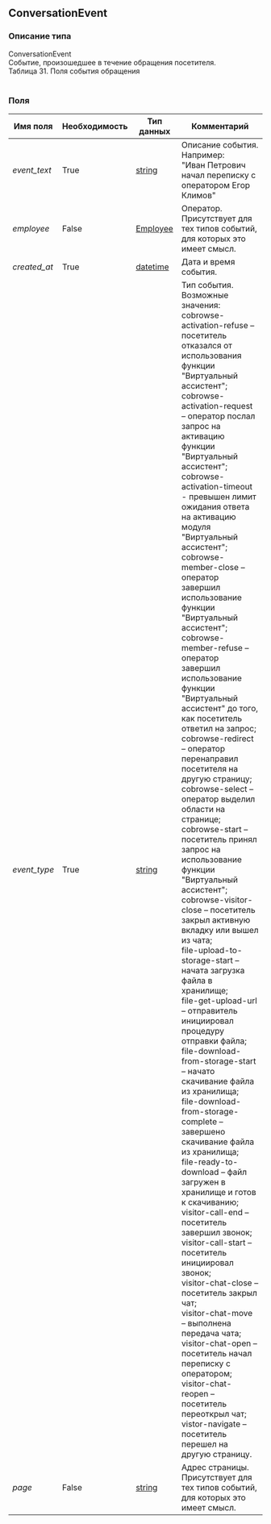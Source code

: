 
## ConversationEvent

### Описание типа
ConversationEvent<br/>Событие, произошедшее в течение обращения посетителя.<br/>Таблица 31. Поля события обращения<br/><br/>
### Поля

| Имя поля | Необходимость | Тип данных | Комментарий |
|---|---|---|---|
|*event_text*|True|[string](/docs/types/string.md)|Описание события. Например:<br/>"Иван Петрович начал переписку с оператором Егор Климов"<br/>|
|*employee*|False|[Employee](/docs/types/Employee.md)|Оператор.<br/>Присутствует для тех типов событий, для которых это имеет смысл.<br/>|
|*created_at*|True|[datetime](/docs/types/datetime.md)|Дата и время события.<br/>|
|*event_type*|True|[string](/docs/types/string.md)|Тип события.<br/>Возможные значения:<br/>cobrowse-activation-refuse – посетитель отказался от использования функции "Виртуальный ассистент";<br/>cobrowse-activation-request – оператор послал запрос на активацию функции "Виртуальный ассистент";<br/>cobrowse-activation-timeout - превышен лимит ожидания ответа на активацию модуля "Виртуальный ассистент";<br/>cobrowse-member-close – оператор завершил использование функции "Виртуальный ассистент";<br/>cobrowse-member-refuse – оператор завершил использование функции "Виртуальный ассистент" до того, как посетитель ответил на запрос;<br/>cobrowse-redirect – оператор перенаправил посетителя на другую страницу;<br/>cobrowse-select – оператор выделил области на странице;<br/>cobrowse-start – посетитель принял запрос на использование функции "Виртуальный ассистент";<br/>cobrowse-visitor-close – посетитель закрыл активную вкладку или вышел из чата;<br/>file-upload-to-storage-start – начата загрузка файла в хранилище;<br/>file-get-upload-url – отправитель инициировал процедуру отправки файла;<br/>file-download-from-storage-start – начато скачивание файла из хранилища;<br/>file-download-from-storage-complete – завершено скачивание файла из хранилища;<br/>file-ready-to-download – файл загружен в хранилище и готов к скачиванию;<br/>visitor-call-end – посетитель завершил звонок;<br/>visitor-call-start – посетитель инициировал звонок;<br/>visitor-chat-close – посетитель закрыл чат;<br/>visitor-chat-move – выполнена передача чата;<br/>visitor-chat-open – посетитель начал переписку с оператором;<br/>visitor-chat-reopen – посетитель переоткрыл чат;<br/>vistor-navigate – посетитель перешел на другую страницу.<br/>|
|*page*|False|[string](/docs/types/string.md)|Адрес страницы.<br/>Присутствует для тех типов событий, для которых это имеет смысл.<br/>|
